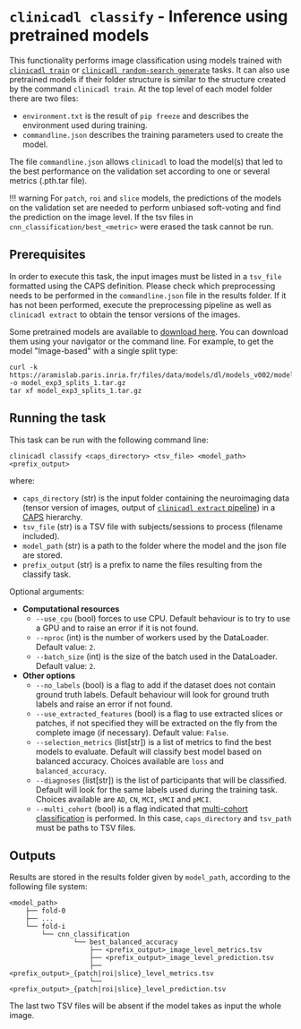 # `clinicadl classify` - Inference using pretrained models

This functionality performs image classification using models trained with
[`clinicadl train`](./Train/Introduction.md) or [`clinicadl random-search generate`](./RandomSearch.md)
tasks. It can also use pretrained
models if their folder structure is similar to the structure created by the
command `clinicadl train`.  At the top level of each model folder there are two
files:

- `environment.txt` is the result of `pip freeze` and describes the 
environment used during training.
- `commandline.json` describes the training parameters used to create the
  model.

The file `commandline.json` allows `clinicadl` to load the model(s) that led to the best
performance on the validation set according to one or several metrics (.pth.tar file).

!!! warning
    For `patch`, `roi` and `slice` models, the predictions of the models on the
    validation set are needed to perform unbiased soft-voting and find the
    prediction on the image level.  If the tsv files in
    `cnn_classification/best_<metric>` were erased the task cannot
    be run.

## Prerequisites

In order to execute this task, the input images must be listed in a `tsv_file`
formatted using the CAPS definition. Please check which preprocessing needs to
be performed in the `commandline.json` file in the results folder. If it has
not been performed, execute the preprocessing pipeline as well as `clinicadl
extract` to obtain the tensor versions of the images.

Some pretrained models are available to [download
here](https://aramislab.paris.inria.fr/files/data/models/dl/models_v002/). You
can download them using your navigator or the command line. For example, to get
the model "Image-based" with a single split type:

```
curl -k https://aramislab.paris.inria.fr/files/data/models/dl/models_v002/model_exp3_splits_1.tar.gz  -o model_exp3_splits_1.tar.gz
tar xf model_exp3_splits_1.tar.gz
```

## Running the task
This task can be run with the following command line:
```Text
clinicadl classify <caps_directory> <tsv_file> <model_path> <prefix_output>

```
where:

- `caps_directory` (str) is the input folder containing the neuroimaging data
  (tensor version of images, output of [`clinicadl extract`
  pipeline](Preprocessing/Extract.md)) in a
  [CAPS](https://aramislab.paris.inria.fr/clinica/docs/public/latest/CAPS/Introduction/) hierarchy.
- `tsv_file` (str) is a TSV file with subjects/sessions to process (filename
  included).
- `model_path` (str) is a path to the folder where the model and the json file
  are stored.
- `prefix_output` (str) is a prefix to name the files resulting from the classify
  task.

Optional arguments:

- **Computational resources**
    - `--use_cpu` (bool) forces to use CPU. Default behaviour is to try to use a
      GPU and to raise an error if it is not found.
    - `--nproc` (int) is the number of workers used by the DataLoader. Default value: `2`.
    - `--batch_size` (int) is the size of the batch used in the DataLoader. Default value: `2`.
- **Other options**
    - `--no_labels` (bool) is a flag to add if the dataset does not contain ground truth labels. 
      Default behaviour will look for ground truth labels and raise an error if not found.
    - `--use_extracted_features` (bool) is a flag to use extracted slices or
      patches, if not specified they will be extracted on the fly from the complete
      image (if necessary). Default value: `False`.
    - `--selection_metrics` (list[str]) is a list of metrics to find the best models to evaluate.
      Default will classify best model based on balanced accuracy.
      Choices available are `loss` and `balanced_accuracy`.
    - `--diagnoses` (list[str]) is the list of participants that will be classified.
    Default will look for the same labels used during the training task.
    Choices available are `AD`, `CN`, `MCI`, `sMCI` and `pMCI`.
    - `--multi_cohort` (bool) is a flag indicated that [multi-cohort classification](Train/Details.md#multi-cohort)
     is performed.
    In this case, `caps_directory` and `tsv_path` must be paths to TSV files.

## Outputs

Results are stored in the results folder given by `model_path`, according to
the following file system:
```
<model_path>
    ├── fold-0  
    ├── ...  
    └── fold-i  
        └── cnn_classification
                └── best_balanced_accuracy
                    ├── <prefix_output>_image_level_metrics.tsv
                    ├── <prefix_output>_image_level_prediction.tsv
                    ├── <prefix_output>_{patch|roi|slice}_level_metrics.tsv
                    └── <prefix_output>_{patch|roi|slice}_level_prediction.tsv

```
The last two TSV files will be absent if the model takes as input the whole
image.
